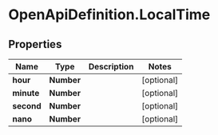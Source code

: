 # OpenApiDefinition.LocalTime

## Properties

Name | Type | Description | Notes
------------ | ------------- | ------------- | -------------
**hour** | **Number** |  | [optional] 
**minute** | **Number** |  | [optional] 
**second** | **Number** |  | [optional] 
**nano** | **Number** |  | [optional] 


